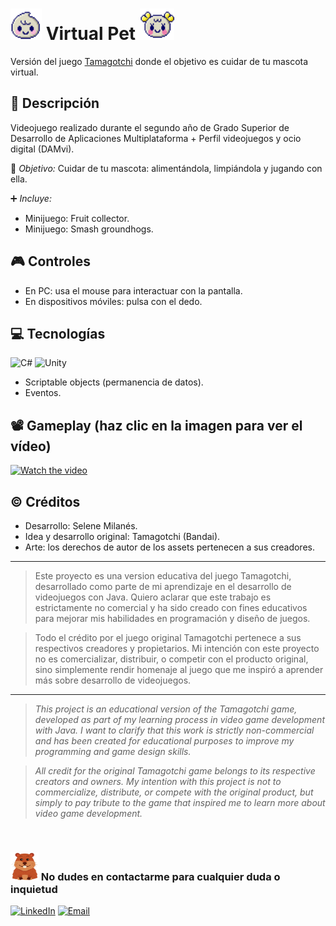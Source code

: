 #  <img src="Assets/Sprites/happyBabieBoy.png" alt="Baby boy" width="50" height="50"> Virtual Pet <img src="Assets/Sprites/happyBabieGirl.png" alt="Baby Girl" width="55" height="50">
Versión del juego [Tamagotchi](https://es.wikipedia.org/wiki/Tamagotchi) donde el objetivo es cuidar de tu mascota virtual.

## 📄 Descripción
Videojuego realizado durante el segundo año de Grado Superior de Desarrollo de Aplicaciones Multiplataforma + Perfil videojuegos y ocio digital (DAMvi). 

🎯 _Objetivo:_ Cuidar de tu mascota: alimentándola, limpiándola y jugando con ella.

➕ _Incluye:_
- Minijuego: Fruit collector.
- Minijuego: Smash groundhogs.

## 🎮 Controles  
- En PC: usa el mouse para interactuar con la pantalla.
- En dispositivos móviles: pulsa con el dedo.
  
## 💻 Tecnologías
![C#](https://img.shields.io/badge/c%23-%23239120.svg?style=for-the-badge&logo=csharp&logoColor=white)
![Unity](https://img.shields.io/badge/unity-%23000000.svg?style=for-the-badge&logo=unity&logoColor=white)
- Scriptable objects (permanencia de datos).
- Eventos.

## 📽️ Gameplay (haz clic en la imagen para ver el vídeo)
[![Watch the video](https://img.youtube.com/vi/D--81oMy5QU/hqdefault.jpg)](https://youtu.be/D--81oMy5QU)

## ©️ Créditos
- Desarrollo: Selene Milanés.
- Idea y desarrollo original: Tamagotchi (Bandai).
- Arte: los derechos de autor de los assets pertenecen a sus creadores.

---------------------
> Este proyecto es una version educativa del juego Tamagotchi, desarrollado como parte de mi aprendizaje en el desarrollo de videojuegos con Java. Quiero aclarar que este trabajo es estrictamente no comercial y ha sido creado con fines educativos para mejorar mis habilidades en programación y diseño de juegos.

> Todo el crédito por el juego original Tamagotchi pertenece a sus respectivos creadores y propietarios. Mi intención con este proyecto no es comercializar, distribuir, o competir con el producto original, sino simplemente rendir homenaje al juego que me inspiró a aprender más sobre desarrollo de videojuegos.
---------------------

> <i>This project is an educational version of the Tamagotchi game, developed as part of my learning process in video game development with Java. I want to clarify that this work is strictly non-commercial and has been created for educational purposes to improve my programming and game design skills.

> All credit for the original Tamagotchi game belongs to its respective creators and owners. My intention with this project is not to commercialize, distribute, or compete with the original product, but simply to pay tribute to the game that inspired me to learn more about video game development.</i>

<br>

### <img src="/Assets/Sprites/Groundhog.png" alt="Happy groundhog" width="45" height="45"> No dudes en contactarme para cualquier duda o inquietud 
<a href="https://www.linkedin.com/in/selene-milanes-rodriguez/"><img alt="LinkedIn" src="https://img.shields.io/badge/Selene Milanés Rodríguez-0077B5?style=for-the-badge&logo=linkedin&logoColor=white"></a>
<a href="mailto:selene.milanes@hotmail.com"> <img alt="Email" src="https://img.shields.io/badge/Microsoft_Outlook-0078D4?style=for-the-badge&logo=microsoft-outlook&logoColor=white"></a>
